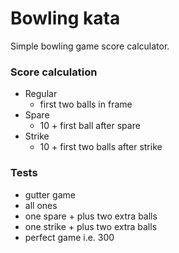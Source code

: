 # Bowling kata

Simple bowling game score calculator.

### Score calculation
- Regular
  - first two balls in frame
- Spare
  - 10 + first ball after spare
- Strike
  - 10 + first two balls after strike
  
### Tests
- gutter game
- all ones
- one spare + plus two extra balls
- one strike + plus two extra balls
- perfect game i.e. 300